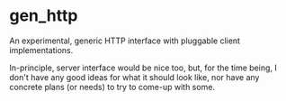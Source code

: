 gen_http
========

An experimental, generic HTTP interface with pluggable client implementations.

In-principle, server interface would be nice too, but, for the time being, I
don't have any good ideas for what it should look like, nor have any concrete
plans (or needs) to try to come-up with some.
